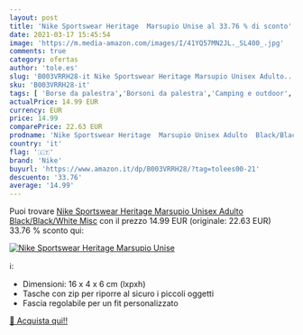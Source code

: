 ```yaml
---
layout: post
title: 'Nike Sportswear Heritage  Marsupio Unise al 33.76 % di sconto'
date: 2021-03-17 15:45:54
image: 'https://m.media-amazon.com/images/I/41YQ57MN2JL._SL400_.jpg'
comments: true
category: ofertas
author: 'tole.es'
slug: 'B003VRRH28-it Nike Sportswear Heritage Marsupio Unisex Adulto...'
sku: 'B003VRRH28-it'
tags: [ 'Borse da palestra','Borsoni da palestra','Camping e outdoor','Marsupi sportivi','Scarpe','Scarpe col tacco donna','Scarpe donna','Scarpe e borse','Sport e tempo libero','Zaini e borse da campeggio','Zaini e borse sportive','nike', ]
actualPrice: 14.99 EUR
currency: EUR
price: 14.99
comparePrice: 22.63 EUR
prodname: 'Nike Sportswear Heritage  Marsupio Unisex Adulto  Black/Black/White  Misc'
country: 'it'
flag: '🇮🇹'
brand: 'Nike'
buyurl: 'https://www.amazon.it/dp/B003VRRH28/?tag=tolees00-21'
descuento: '33.76'
average: '14.99'
---
```


Puoi trovare [Nike Sportswear Heritage  Marsupio Unisex Adulto  Black/Black/White  Misc](https://www.amazon.it/dp/B003VRRH28/?tag=tolees00-21) con il prezzo 14.99 EUR (originale: 22.63 EUR) 33.76 % sconto qui:

[![Nike Sportswear Heritage  Marsupio Unise](https://m.media-amazon.com/images/I/41YQ57MN2JL._SL400_.jpg)](https://www.amazon.it/dp/B003VRRH28/?tag=tolees00-21)

ℹ️:

- Dimensioni: 16 x 4 x 6 cm (lxpxh)
- Tasche con zip per riporre al sicuro i piccoli oggetti
- Fascia regolabile per un fit personalizzato

[🛒 Acquista qui!!](https://www.amazon.it/dp/B003VRRH28/?tag=tolees00-21)
